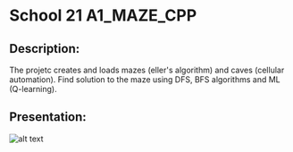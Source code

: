 # School 21 A1_MAZE_CPP
## Description:
The projetc creates and loads mazes (eller's algorithm) and caves (cellular automation). Find solution to the maze using DFS, BFS algorithms and ML (Q-learning).

## Presentation:
![alt text](misc/maze.gif)
